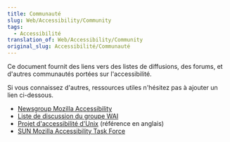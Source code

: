 ```yaml
---
title: Communauté
slug: Web/Accessibility/Community
tags:
  - Accessibilité
translation_of: Web/Accessibility/Community
original_slug: Accessibilité/Communauté
---
```

Ce document fournit des liens vers des listes de diffusions, des forums, et d'autres communautés portées sur l'accessibilité.

Si vous connaissez d'autres, ressources utiles  n'hésitez pas à ajouter un lien ci-dessous.

- [Newsgroup Mozilla Accessibility](news://news.mozilla.org/netscape.public.mozilla.accessibility)
- [Liste de discussion du groupe WAI](http://www.w3.org/WAI/IG/)
- [Projet d'accessibilité d'Unix](http://www.mozilla.org/projects/ui/accessibility/unix) (référence en anglais)
- [SUN Mozilla Accessibility Task Force](http://www.mozilla.org/access/resources)
